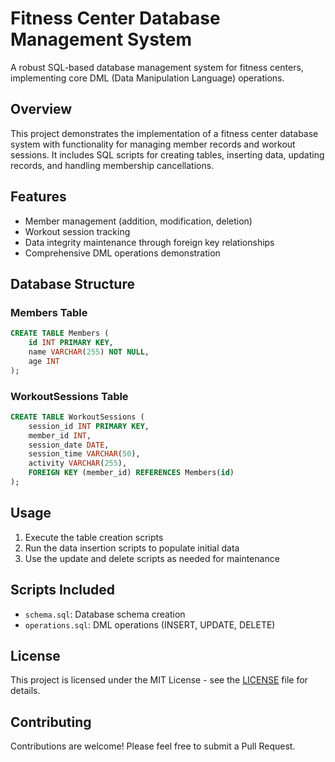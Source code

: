 # Fitness Center Database Management System

A robust SQL-based database management system for fitness centers, implementing core DML (Data Manipulation Language) operations.

## Overview

This project demonstrates the implementation of a fitness center database system with functionality for managing member records and workout sessions. It includes SQL scripts for creating tables, inserting data, updating records, and handling membership cancellations.

## Features

- Member management (addition, modification, deletion)
- Workout session tracking
- Data integrity maintenance through foreign key relationships
- Comprehensive DML operations demonstration

## Database Structure

### Members Table
```sql
CREATE TABLE Members (
    id INT PRIMARY KEY,
    name VARCHAR(255) NOT NULL,
    age INT
);
```

### WorkoutSessions Table
```sql
CREATE TABLE WorkoutSessions (
    session_id INT PRIMARY KEY,
    member_id INT,
    session_date DATE,
    session_time VARCHAR(50),
    activity VARCHAR(255),
    FOREIGN KEY (member_id) REFERENCES Members(id)
);
```

## Usage

1. Execute the table creation scripts
2. Run the data insertion scripts to populate initial data
3. Use the update and delete scripts as needed for maintenance

## Scripts Included

- `schema.sql`: Database schema creation
- `operations.sql`: DML operations (INSERT, UPDATE, DELETE)

## License

This project is licensed under the MIT License - see the [LICENSE](LICENSE) file for details.

## Contributing

Contributions are welcome! Please feel free to submit a Pull Request.
